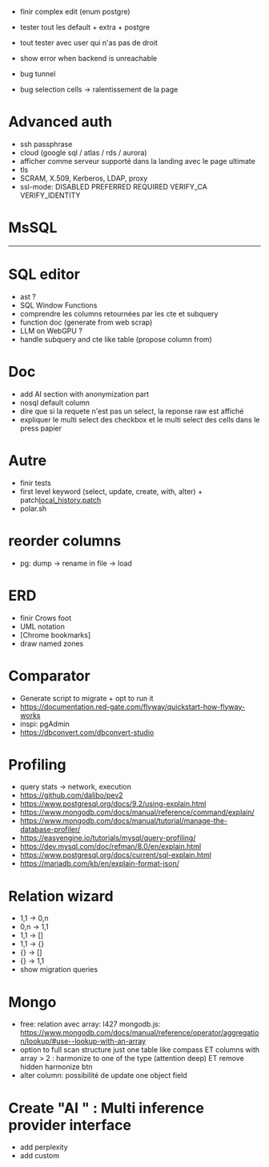 - finir complex edit (enum postgre)
- tester tout les default + extra + postgre
- tout tester avec user qui n'as pas de droit




- show error when backend is unreachable
- bug tunnel
- bug selection cells -> ralentissement de la page


# Advanced auth
- ssh passphrase
- cloud (google sql / atlas / rds / aurora)
- afficher comme serveur supporté dans la landing avec le page ultimate
- tls
- SCRAM, X.509, Kerberos, LDAP, proxy
- ssl-mode: DISABLED PREFERRED REQUIRED VERIFY_CA VERIFY_IDENTITY


# MsSQL


----------------------------------------------------------------------



# SQL editor
- ast ?
- SQL Window Functions
- comprendre les columns retournées par les cte et subquery
- function doc (generate from web scrap)
- LLM on WebGPU ?
- handle subquery and cte like table (propose column from)


# Doc
- add AI section with anonymization part
- nosql default column
- dire que si la requete n'est pas un select, la reponse raw est affiché
- expliquer le multi select des checkbox et le multi select des cells dans le press papier


# Autre
- finir tests
- first level keyword (select, update, create, with, alter) + patch[local_history.patch](local_history.patch)
- polar.sh


# reorder columns
- pg: dump -> rename in file -> load


# ERD
- finir Crows foot
- UML notation
- [Chrome bookmarks]
- draw named zones




# Comparator
- Generate script to migrate + opt to run it
- https://documentation.red-gate.com/flyway/quickstart-how-flyway-works
- inspi: pgAdmin
- https://dbconvert.com/dbconvert-studio


# Profiling
- query stats -> network, execution
- https://github.com/dalibo/pev2
- https://www.postgresql.org/docs/9.2/using-explain.html
- https://www.mongodb.com/docs/manual/reference/command/explain/
- https://www.mongodb.com/docs/manual/tutorial/manage-the-database-profiler/
- https://easyengine.io/tutorials/mysql/query-profiling/
- https://dev.mysql.com/doc/refman/8.0/en/explain.html
- https://www.postgresql.org/docs/current/sql-explain.html
- https://mariadb.com/kb/en/explain-format-json/


# Relation wizard
- 1,1 -> 0,n
- 0,n -> 1,1
- 1,1 -> []
- 1,1 -> {}
- {} -> []
- {} -> 1,1
- show migration queries


# Mongo
- free: relation avec array: l427 mongodb.js: https://www.mongodb.com/docs/manual/reference/operator/aggregation/lookup/#use--lookup-with-an-array
- option to full scan structure just one table like compass ET columns with array > 2 : harmonize to one of the type (attention deep) ET remove hidden harmonize btn
- alter column: possibilité de update one object field


# Create "AI  " : Multi inference provider interface
- add perplexity
- add custom
